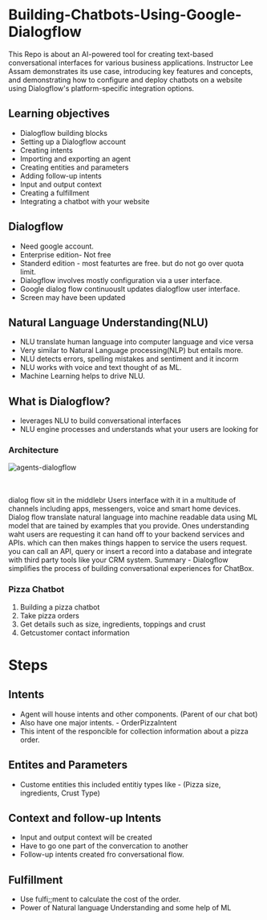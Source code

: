 # Building-Chatbots-Using-Google-Dialogflow
This Repo is about an AI-powered tool for creating text-based conversational interfaces for various business applications. Instructor Lee Assam demonstrates its use case, introducing key features and concepts, and demonstrating how to configure and deploy chatbots on a website using Dialogflow's platform-specific integration options.

## Learning objectives
* Dialogflow building blocks
* Setting up a Dialogflow account
* Creating intents
* Importing and exporting an agent
* Creating entities and parameters
* Adding follow-up intents
* Input and output context
* Creating a fulfillment
* Integrating a chatbot with your website


## Dialogflow

* Need google account.
* Enterprise edition- Not free
* Standerd edition - most featurtes are free. but do not go over quota limit.
* Dialogflow involves mostly configuration via a user interface.
* Google dialog flow continuouslt updates dialogflow user interface.
* Screen may have been updated

## Natural Language Understanding(NLU)

* NLU translate human language into computer language and vice versa
* Very similar to Natural Language processing(NLP) but entails more.
* NLU detects errors, spelling mistakes and sentiment and it incorm
* NLU works with voice and text thought of as ML.
* Machine Learning helps to drive NLU.


## What is Dialogflow?

* leverages NLU to build conversational interfaces
* NLU engine processes and understands what your users are looking for

### Architecture 

![agents-dialogflow](https://github.com/778569/Building-Chatbots-Using-Google-Dialogflow/assets/52319671/84c0e454-3977-43f8-b9f5-e207b1a76c42)

<br><br>
dialog flow sit in the middlebr
Users interface with it in a multitude of channels including apps, messengers, voice and smart home devices.
Dialog flow translate natural language into machine readable data using ML model that are tained by examples that you provide.
Ones understanding waht users are requesting it can hand off to your backend services and APIs. which can then makes things happen to service the users request.
you can call an API, query or insert a record into a database and integrate with third party tools like your CRM system.
Summary - Dialogflow simplifies the process of building conversational experiences for ChatBox.

### Pizza Chatbot

1. Building a pizza chatbot
2. Take pizza orders
3. Get details such as size, ingredients, toppings and crust
4. Getcustomer contact information

# Steps

## Intents
* Agent will house intents and other components. (Parent of our chat bot)
* Also have one major intents. - OrderPizzaIntent
* This intent of the responcible for collection information about a pizza order.

## Entites and Parameters

* Custome entities this included entitiy types like - (Pizza size, ingredients, Crust Type)

## Context and follow-up Intents

* Input and output context will be created
* Have to go one part of the convercation to another
* Follow-up intents created fro conversational flow.

## Fulfillment

* Use fulfi;;ment to calculate the cost of the order.
* Power of Natural language Understanding and some help of ML










